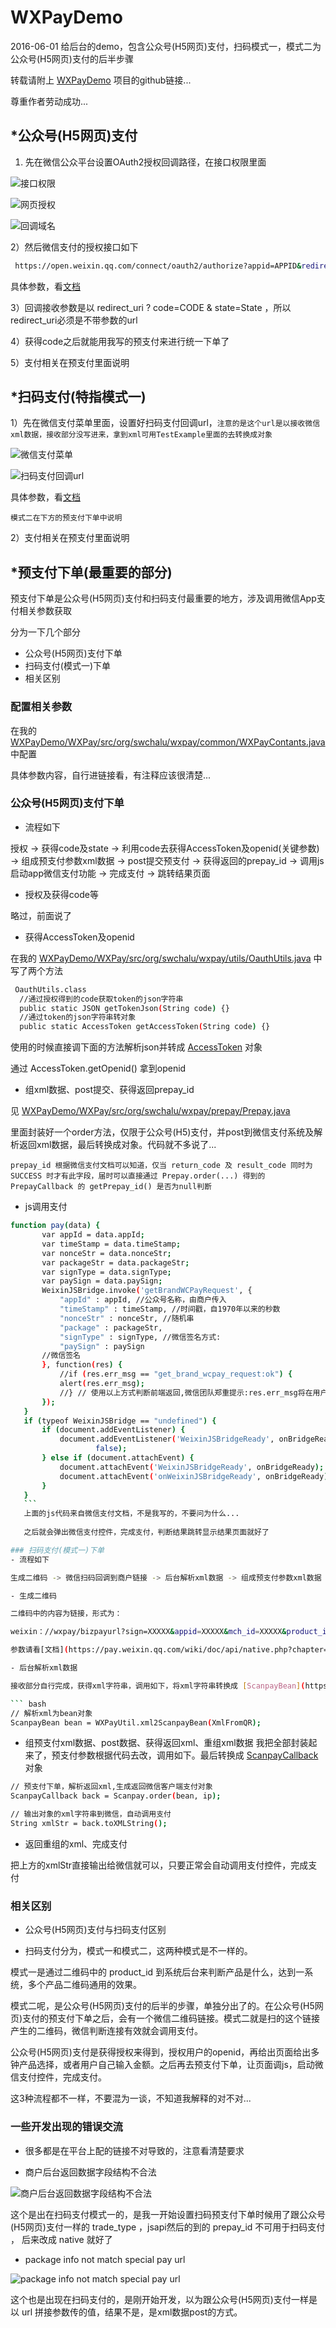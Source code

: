 # WXPayDemo
 2016-06-01
 给后台的demo，包含公众号(H5网页)支付，扫码模式一，模式二为公众号(H5网页)支付的后半步骤
 
 转载请附上 [WXPayDemo](https://github.com/swclyt/WXPayDemo) 项目的github链接...
 
 尊重作者劳动成功...

## *公众号(H5网页)支付
 1) 先在微信公众平台设置OAuth2授权回调路径，在接口权限里面

 ![接口权限](http://ww3.sinaimg.cn/large/8589667bgw1f4fi2e8xnqj207u05sglo.jpg)

 ![网页授权](http://ww1.sinaimg.cn/large/8589667bgw1f4fi5epse8j20mn01njri.jpg)

 ![回调域名](http://ww4.sinaimg.cn/large/8589667bgw1f4fi67yzysj20jw092wfw.jpg)

 2）然后微信支付的授权接口如下
 ``` bash
  https://open.weixin.qq.com/connect/oauth2/authorize?appid=APPID&redirect_uri=REDIRECT_URI&response_type=code&scope=SCOPE&state=STATE#wechat_redirect
 ```
 具体参数，看[文档](https://mp.weixin.qq.com/wiki/17/c0f37d5704f0b64713d5d2c37b468d75.html)

 3）回调接收参数是以 redirect_uri ? code=CODE & state=State ，所以redirect_uri必须是不带参数的url

 4）获得code之后就能用我写的预支付来进行统一下单了

 5）支付相关在预支付里面说明

## *扫码支付(特指模式一)
1）先在微信支付菜单里面，设置好扫码支付回调url，`注意的是这个url是以接收微信xml数据，接收部分没写进来，拿到xml可用TestExample里面的去转换成对象`

![微信支付菜单](http://ww2.sinaimg.cn/large/8589667bgw1f4fih5mggdj206u03m0sq.jpg)

![扫码支付回调url](http://ww2.sinaimg.cn/large/8589667bgw1f4fio8q14sj20hx04jdg7.jpg)

具体参数，看[文档](https://pay.weixin.qq.com/wiki/doc/api/native.php?chapter=6_4)

`模式二在下方的预支付下单中说明`

2）支付相关在预支付里面说明

## *预支付下单(最重要的部分)
预支付下单是公众号(H5网页)支付和扫码支付最重要的地方，涉及调用微信App支付相关参数获取

分为一下几个部分
  - 公众号(H5网页)支付下单
  - 扫码支付(模式一)下单
  - 相关区别

### 配置相关参数
在我的 [WXPayDemo/WXPay/src/org/swchalu/wxpay/common/WXPayContants.java](https://github.com/swclyt/WXPayDemo/blob/master/WXPay/src/org/swchalu/wxpay/common/WXPayContants.java) 中配置

具体参数内容，自行进链接看，有注释应该很清楚...

### 公众号(H5网页)支付下单
 - 流程如下

授权 -> 获得code及state -> 利用code去获得AccessToken及openid(关键参数) -> 组成预支付参数xml数据 -> post提交预支付 -> 获得返回的prepay_id -> 调用js启动app微信支付功能 -> 完成支付 -> 跳转结果页面

- 授权及获得code等

略过，前面说了

 - 获得AccessToken及openid
 
 在我的 [WXPayDemo/WXPay/src/org/swchalu/wxpay/utils/OauthUtils.java](https://github.com/swclyt/WXPayDemo/blob/master/WXPay/src/org/swchalu/wxpay/utils/OauthUtils.java) 中写了两个方法
 
 ``` bash 
  OauthUtils.class
   //通过授权得到的code获取token的json字符串
   public static JSON getTokenJson(String code) {}
   //通过token的json字符串转对象
   public static AccessToken getAccessToken(String code) {}
 ```
 
 使用的时候直接调下面的方法解析json并转成 [AccessToken](https://github.com/swclyt/WXPayDemo/blob/master/WXPay/src/org/swchalu/wxpay/bean/AccessToken.java) 对象
 
 通过 AccessToken.getOpenid() 拿到openid
 
 - 组xml数据、post提交、获得返回prepay_id
 
 见 [WXPayDemo/WXPay/src/org/swchalu/wxpay/prepay/Prepay.java](https://github.com/swclyt/WXPayDemo/blob/master/WXPay/src/org/swchalu/wxpay/prepay/Prepay.java)
 
 里面封装好一个order方法，仅限于公众号(H5)支付，并post到微信支付系统及解析返回xml数据，最后转换成对象。代码就不多说了...
 
 `prepay_id 根据微信支付文档可以知道，仅当 return_code 及 result_code 同时为 SUCCESS 时才有此字段，届时可以直接通过 Prepay.order(...) 得到的 PrepayCallback 的 getPrepay_id() 是否为null判断`
 
 - js调用支付
 
 ``` bash 
 function pay(data) {
		var appId = data.appId;
		var timeStamp = data.timeStamp;
		var nonceStr = data.nonceStr;
		var packageStr = data.packageStr;
		var signType = data.signType;
		var paySign = data.paySign;
		WeixinJSBridge.invoke('getBrandWCPayRequest', {
			"appId" : appId, //公众号名称，由商户传入     
			"timeStamp" : timeStamp, //时间戳，自1970年以来的秒数     
			"nonceStr" : nonceStr, //随机串     
			"package" : packageStr,
			"signType" : signType, //微信签名方式:     
			"paySign" : paySign
		//微信签名 
		}, function(res) {
			//if (res.err_msg == "get_brand_wcpay_request:ok") {
			alert(res.err_msg);
			//} // 使用以上方式判断前端返回,微信团队郑重提示:res.err_msg将在用户支付成功后返回    ok，但并不保证它绝对可靠。 
		});
	}
	if (typeof WeixinJSBridge == "undefined") {
		if (document.addEventListener) {
			document.addEventListener('WeixinJSBridgeReady', onBridgeReady,
					false);
		} else if (document.attachEvent) {
			document.attachEvent('WeixinJSBridgeReady', onBridgeReady);
			document.attachEvent('onWeixinJSBridgeReady', onBridgeReady);
		}
	}
	``` 
	上面的js代码来自微信支付文档，不是我写的，不要问为什么...
	
	之后就会弹出微信支付控件，完成支付，判断结果跳转显示结果页面就好了

### 扫码支付(模式一)下单
 - 流程如下

生成二维码 -> 微信扫码回调到商户链接 -> 后台解析xml数据 -> 组成预支付参数xml数据 -> post提交预支付 -> 获得返回xml -> 重组xml数据返回微信 -> 完成支付

 - 生成二维码
 
 二维码中的内容为链接，形式为：

 weixin：//wxpay/bizpayurl?sign=XXXXX&appid=XXXXX&mch_id=XXXXX&product_id=XXXXXX&time_stamp=XXXXXX&nonce_str=XXXXX
 
 参数请看[文档](https://pay.weixin.qq.com/wiki/doc/api/native.php?chapter=6_4)
 
 - 后台解析xml数据
 
 接收部分自行完成，获得xml字符串，调用如下，将xml字符串转换成 [ScanpayBean](https://github.com/swclyt/WXPayDemo/blob/master/WXPay/src/org/swchalu/wxpay/scanpay/ScanpayBean.java) 对象

 ``` bash 
 // 解析xml为bean对象
 ScanpayBean bean = WXPayUtil.xml2ScanpayBean(XmlFromQR);
 ```
 - 组预支付xml数据、post数据、获得返回xml、重组xml数据
  我把全部封装起来了，预支付参数根据代码去改，调用如下。最后转换成 [ScanpayCallback](https://github.com/swclyt/WXPayDemo/blob/master/WXPay/src/org/swchalu/wxpay/scanpay/ScanpayCallback.java) 对象

 ``` bash 
 // 预支付下单，解析返回xml,生成返回微信客户端支付对象
 ScanpayCallback back = Scanpay.order(bean, ip);

 // 输出对象的xml字符串到微信，自动调用支付
 String xmlStr = back.toXMLString();
 ``` 
 - 返回重组的xml、完成支付
  
  把上方的xmlStr直接输出给微信就可以，只要正常会自动调用支付控件，完成支付

### 相关区别
 - 公众号(H5网页)支付与扫码支付区别
  
  * 扫码支付分为，模式一和模式二，这两种模式是不一样的。
   
  模式一是通过二维码中的 product_id 到系统后台来判断产品是什么，达到一系统，多个产品二维码通用的效果。
 
  模式二呢，是公众号(H5网页)支付的后半的步骤，单独分出了的。在公众号(H5网页)支付的预支付下单之后，会有一个微信二维码链接。模式二就是扫的这个链接产生的二维码，微信判断连接有效就会调用支付。

  公众号(H5网页)支付是获得授权来得到，授权用户的openid，再给出页面给出多钟产品选择，或者用户自己输入金额。之后再去预支付下单，让页面调js，启动微信支付控件，完成支付。
  
  这3种流程都不一样，不要混为一谈，不知道我解释的对不对...
  
### 一些开发出现的错误交流

 - 很多都是在平台上配的链接不对导致的，注意看清楚要求

 - 商户后台返回数据字段结构不合法

  ![商户后台返回数据字段结构不合法](http://ww1.sinaimg.cn/large/8589667bgw1f4fkpnczd7j20ku112q6b.jpg)

  这个是出在扫码支付模式一的，是我一开始设置扫码预支付下单时候用了跟公众号(H5网页)支付一样的 trade_type ，jsapi然后的到的 prepay_id 不可用于扫码支付 ， 后来改成 native 就好了

 - package info not match special pay url 
  
  ![package info not match special pay url](http://ww4.sinaimg.cn/large/8589667bgw1f4fl2nw4anj20ku112tei.jpg)

  这个也是出现在扫码支付的，是刚开始开发，以为跟公众号(H5网页)支付一样是以 url 拼接参数传的值，结果不是，是xml数据post的方式。

